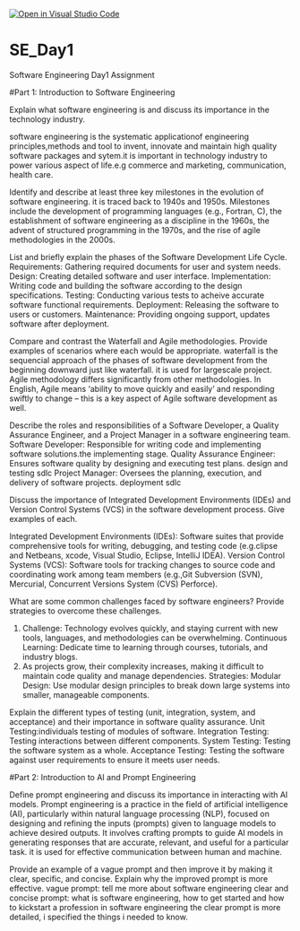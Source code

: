 [![Open in Visual Studio Code](https://classroom.github.com/assets/open-in-vscode-2e0aaae1b6195c2367325f4f02e2d04e9abb55f0b24a779b69b11b9e10269abc.svg)](https://classroom.github.com/online_ide?assignment_repo_id=15532890&assignment_repo_type=AssignmentRepo)
# SE_Day1
Software Engineering Day1 Assignment

#Part 1: Introduction to Software Engineering

Explain what software engineering is and discuss its importance in the technology industry.

software engineering is the systematic applicationof engineering principles,methods and tool to invent, innovate and maintain high quality software packages and sytem.it is important in technology industry to power various aspect of life.e.g commerce and marketing, communication, health care.

Identify and describe at least three key milestones in the evolution of software engineering.
it is traced back to 1940s and 1950s. Milestones include the development of programming languages (e.g., Fortran, C), the establishment of software engineering as a discipline in the 1960s, the advent of structured programming in the 1970s, and the rise of agile methodologies in the 2000s.

List and briefly explain the phases of the Software Development Life Cycle.
Requirements: Gathering required documents for user and system needs.
Design: Creating detailed software and user interface. 
Implementation: Writing code and building the software according to the design specifications.
Testing: Conducting various tests to acheive accurate software functional requirements.
Deployment: Releasing the software to users or customers.
Maintenance: Providing ongoing support, updates software after deployment.


Compare and contrast the Waterfall and Agile methodologies. Provide examples of scenarios where each would be appropriate.
waterfall is the sequencial approach of the phases of software development from the beginning downward just like waterfall. it is used for largescale project.
Agile methodology differs significantly from other methodologies. In English, Agile means ‘ability to move quickly and easily’ and responding swiftly to change – this is a key aspect of Agile software development as well. 

Describe the roles and responsibilities of a Software Developer, a Quality Assurance Engineer, and a Project Manager in a software engineering team.
Software Developer: Responsible for writing code and implementing software solutions.the implementing stage.
Quality Assurance Engineer: Ensures software quality by designing and executing test plans. design and testing sdlc
Project Manager: Oversees the planning, execution, and delivery of software projects. deployment sdlc
  
Discuss the importance of Integrated Development Environments (IDEs) and Version Control Systems (VCS) in the software development process. Give examples of each.

Integrated Development Environments (IDEs): Software suites that provide comprehensive tools for writing, debugging, and testing code (e.g.clipse and Netbeans, xcode, Visual Studio, Eclipse, IntelliJ IDEA).
Version Control Systems (VCS): Software tools for tracking changes to source code and coordinating work among team members (e.g.,Git
Subversion (SVN), Mercurial, Concurrent Versions System (CVS) Perforce).

What are some common challenges faced by software engineers? Provide strategies to overcome these challenges.
1. Challenge: Technology evolves quickly, and staying current with new tools, languages, and methodologies can be overwhelming.
Continuous Learning: Dedicate time to learning through courses, tutorials, and industry blogs.
2. As projects grow, their complexity increases, making it difficult to maintain code quality and manage dependencies.
Strategies:
Modular Design: Use modular design principles to break down large systems into smaller, manageable components.

Explain the different types of testing (unit, integration, system, and acceptance) and their importance in software quality assurance.
Unit Testing:individuals testing of modules of software.
Integration Testing: Testing interactions between different components.
System Testing: Testing the software system as a whole.
Acceptance Testing: Testing the software against user requirements to ensure it meets user needs.


#Part 2: Introduction to AI and Prompt Engineering


Define prompt engineering and discuss its importance in interacting with AI models.
Prompt engineering is a practice in the field of artificial intelligence (AI), particularly within natural language processing (NLP), focused on designing and refining the inputs (prompts) given to language models to achieve desired outputs. It involves crafting prompts to guide AI models in generating responses that are accurate, relevant, and useful for a particular task. it is used for effective communication between human and machine.

Provide an example of a vague prompt and then improve it by making it clear, specific, and concise. Explain why the improved prompt is more effective.
vague prompt: tell me more about software engineering
clear and concise prompt: what is software engineering, how to get started and how to kickstart a profession in software engineering
the clear prompt is more detailed, i specified the things i needed to know.
